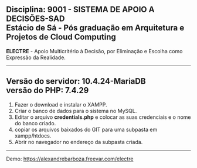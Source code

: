 Disciplina: 9001 - SISTEMA DE APOIO A DECISÕES-SAD<br/>
Estácio de Sá - Pós graduação em Arquitetura e Projetos de Cloud Computing
--------------------------------------------------------------

<b>ELECTRE</b> - Apoio Multicritério à Decisão, por Eliminação e Escolha como Expressão da Realidade.

-----------------------------------
Versão do servidor: 10.4.24-MariaDB<br/>
versão do PHP: 7.4.29
-----------------------------------

1. Fazer o download e instalar o XAMPP.
2. Criar o banco de dados para o sistema no MySQL.
3. Editar o arquivo <b>credentials.php</b> e colocar as suas credenciais e o nome do banco criado.
4. copiar os arquivos baixados do GIT para uma subpasta em xampp/htdocs.
5. Abrir no navegador no endereço da subpasta criada.

--------------------------------------------------

Demo: https://alexandrebarboza.freevar.com/electre
